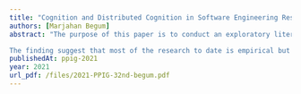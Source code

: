 ```yaml
---
title: "Cognition and Distributed Cognition in Software Engineering Research [WIP]"
authors: [Marjahan Begum]
abstract: "The purpose of this paper is to conduct an exploratory literature review in the area of cognition and distributed cognition within software engineering (SE) research. Over arching aims of this literature review are to understand the how individual cognition and distributed cognition are discussed in software engineering research. This is to support empirical studies on the role cognition (individual or team) plays during software development process.

The finding suggest that most of the research to date is empirical but there is also some theoretical research. The research focus has been on: program comprehension, design and review, distributed cognition and how tools can reduce cognitive load for programmers. This analysis provides opportunities for further research in terms of cognitive models and methodological insights."
publishedAt: ppig-2021
year: 2021
url_pdf: /files/2021-PPIG-32nd-begum.pdf
---
```

